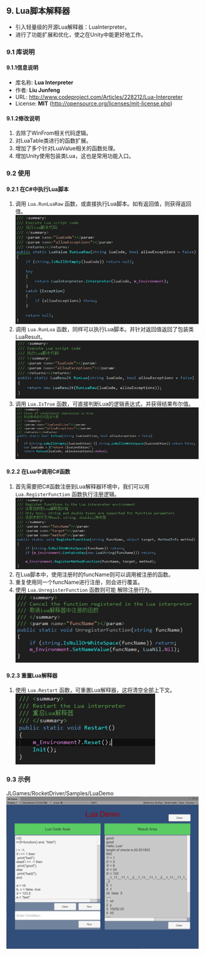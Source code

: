 ## 9. Lua脚本解释器
+ 引入轻量级的开源Lua解释器：LuaInterpreter。  
+ 进行了功能扩展和优化，使之在Unity中能更好地工作。  

### 9.1 库说明

#### 9.1.1信息说明
+ 库名称: **Lua Interpreter**  
+ 作者: **Liu Junfeng**  
+ URL: http://www.codeproject.com/Articles/228212/Lua-Interpreter  
+ License: **MIT** (http://opensource.org/licenses/mit-license.php)  

#### 9.1.2修改说明
1. 去除了WinFrom相关代码逻辑。  
2. 对LuaTable类进行的函数扩展。  
3. 增加了多个针对LuaValue相关的函数处理。  
4. 增加Unity使用包装类Lua，这也是常用功能入口。  

### 9.2 使用

#### 9.2.1 在C#中执行Lua脚本
1. 调用 `Lua.RunLuaRaw` 函数，或直接执行Lua脚本。如有返回值，则获得返回值。  
![image](assets/img/Lua_6.jpg)  
2. 调用 `Lua.RunLua` 函数，同样可以执行Lua脚本。并针对返回值返回了包装类LuaResult。  
![image](assets/img/Lua_5.jpg)  
3. 调用 `Lua.IsTrue` 函数，可直接判断Lua的逻辑表达式，并获得结果布尔值。  
![image](assets/img/Lua_4.jpg)  

#### 9.2.2 在Lua中调用C#函数
1. 首先需要把C#函数注册到Lua解释器环境中，我们可以用 `Lua.RegisterFunction` 函数执行注册逻辑。  
![image](assets/img/Lua_2.jpg)   
2. 在Lua脚本中，使用注册时的funcName则可以调用被注册的函数。  
3. 重复使用同一个funcName进行注册，则会进行覆盖。  
4. 使用 `Lua.UnregisterFunction` 函数则可能 解除注册行为。  
![image](assets/img/Lua_3.jpg)   

#### 9.2.3 重置Lua解释器
1. 使用 `Lua.Restart` 函数，可重置Lua解释器，这将清空全部上下文。  
![image](assets/img/Lua_7.jpg)  

### 9.3 示例
JLGames/RocketDriver/Samples/LuaDemo   
![image](assets/img/Lua_1.png)  